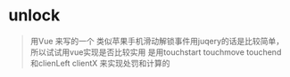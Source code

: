# unlock
> 用Vue 来写的一个 类似苹果手机滑动解锁事件用juqery的话是比较简单，所以试试用vue实现是否比较实用
>是用touchstart touchmove touchend 和clienLeft clientX 来实现处罚和计算的
